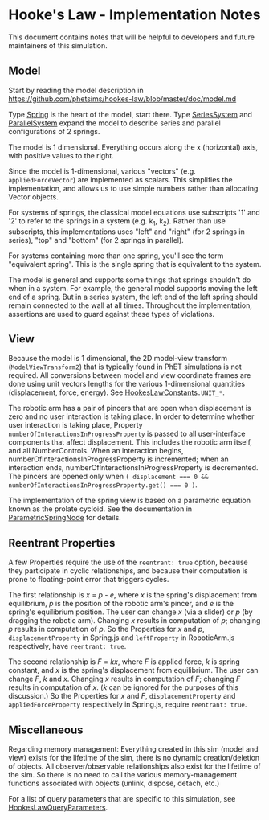 # Hooke's Law - Implementation Notes

This document contains notes that will be helpful to developers and future maintainers of this simulation.

## Model

Start by reading the model description in https://github.com/phetsims/hookes-law/blob/master/doc/model.md

Type [Spring](https://github.com/phetsims/hookes-law/blob/master/js/common/model/Spring.js) is the heart of the model,
start there. Type [SeriesSystem](https://github.com/phetsims/hookes-law/blob/master/js/systems/model/SeriesSystem.js)
and [ParallelSystem](https://github.com/phetsims/hookes-law/blob/master/js/systems/model/ParallelSystem.js) expand
the model to describe series and parallel configurations of 2 springs.

The model is 1 dimensional. Everything occurs along the x (horizontal) axis, with positive values to the right.

Since the model is 1-dimensional, various "vectors" (e.g. `appliedForceVector`) are implemented as scalars. 
This simplifies the implementation, and allows us to use simple numbers rather than allocating Vector objects.

For systems of springs, the classical model equations use subscripts '1' and '2' to refer to the springs 
in a system (e.g. k<sub>1</sub>, k<sub>2</sub>). Rather than use subscripts, this implementations 
uses "left" and "right" (for 2 springs in series), "top" and "bottom" (for 2 springs in parallel).

For systems containing more than one spring, you'll see the term "equivalent spring". This is the
single spring that is equivalent to the system.

The model is general and supports some things that springs shouldn't do when in a system. For example,
the general model supports moving the left end of a spring. But in a series system, the left end of
the left spring should remain connected to the wall at all times.  Throughout the implementation,
assertions are used to guard against these types of violations.

## View

Because the model is 1 dimensional, the 2D model-view transform (`ModelViewTransform2`) that is typically found in
PhET simulations is not required. All conversions between model and view coordinate frames are done using unit 
vectors lengths for the various 1-dimensional quantities (displacement, force, energy).
See [HookesLawConstants](https://github.com/phetsims/hookes-law/blob/master/js/common/HookesLawConstants.js)`.UNIT_*`.

The robotic arm has a pair of pincers that are open when displacement is zero and no user interaction
is taking place.  In order to determine whether user interaction is taking place, Property
`numberOfInteractionsInProgressProperty` is passed to all user-interface components that affect
displacement.  This includes the robotic arm itself, and all NumberControls. When an interaction begins,
numberOfInteractionsInProgressProperty is incremented; when an interaction ends, numberOfInteractionsInProgressProperty
is decremented.  The pincers are opened only when `( displacement === 0 && numberOfInteractionsInProgressProperty.get() === 0 )`.

The implementation of the spring view is based on a parametric equation known as the prolate cycloid.
See the documentation in [ParametricSpringNode](https://github.com/phetsims/scenery-phet/blob/master/js/ParametricSpringNode.js)
for details.

## Reentrant Properties

A few Properties require the use of the `reentrant: true` option, because they participate in cyclic relationships,
and because their computation is prone to floating-point error that triggers cycles.

The first relationship is _x_ = _p_ - _e_, where _x_ is the spring's displacement from equilibrium,
_p_ is the position of the robotic arm's pincer, and _e_ is the spring's equilibrium position.
The user can change _x_ (via a slider) or _p_ (by dragging the robotic arm). Changing _x_ results in computation
of _p_; changing _p_ results in computation of _p_.   So the Properties for _x_ and _p_, `displacementProperty`
in Spring.js and `leftProperty` in RoboticArm.js respectively, have `reentrant: true`.

The second relationship is _F_ = _kx_, where _F_ is applied force, _k_ is spring constant, and _x_ is the spring's
displacement from equilibrium. The user can change _F_, _k_ and _x_. Changing _x_ results in computation of _F_;
changing _F_ results in computation of _x_.  (_k_ can be ignored for the purposes of this discussion.) So the
Properties for _x_ and _F_, `displacementProperty` and `appliedForceProperty` respectively in Spring.js,
require `reentrant: true`.

## Miscellaneous

Regarding memory management: Everything created in this sim (model and view) exists for the lifetime of the sim,
there is no dynamic creation/deletion of objects. All observer/observable relationships also exist for the lifetime
of the sim.  So there is no need to call the various memory-management functions associated with objects
(unlink, dispose, detach, etc.)

For a list of query parameters that are specific to this simulation, see [HookesLawQueryParameters](https://github.com/phetsims/hookes-law/blob/master/js/common/HookesLawQueryParameters.js).
